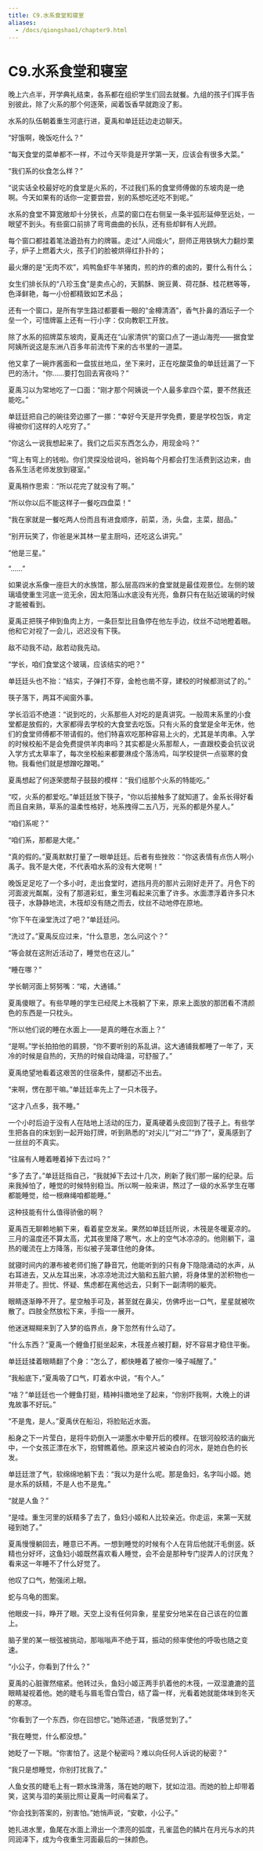 ```yaml
---
title: C9.水系食堂和寝室
aliases:
  - /docs/qiongshao1/chapter9.html
---
```


# C9.水系食堂和寝室

晚上六点半，开学典礼结束，各系都在组织学生们回去就餐。九组的孩子们挥手告别彼此，除了火系的那个何逐荣，闻着饭香早就跑没了影。

水系的队伍朝着重生河底行进，夏禹和单廷廷边走边聊天。

“好饿啊，晚饭吃什么？”

“每天食堂的菜单都不一样，不过今天毕竟是开学第一天，应该会有很多大菜。”

“我们系的伙食怎么样？”

“说实话全校最好吃的食堂是火系的，不过我们系的食堂师傅做的东坡肉是一绝啊。今天如果有的话你一定要尝尝，别的系想吃还吃不到呢。”

水系的食堂不算宽敞却十分狭长，点菜的窗口在右侧呈一条半弧形延伸至远处，一眼望不到头。有些窗口前排了弯弯曲曲的长队，还有些却鲜有人光顾。

每个窗口都挂着笔法遒劲有力的牌匾。走过“人间烟火”，厨师正用铁锅大力翻炒栗子，炉子上燃着大火，孩子们的脸被烘得红扑扑的；

最火爆的是“无肉不欢”，鸡鸭鱼虾牛羊猪肉，煎的炸的煮的卤的，要什么有什么；

女生们排长队的“八珍玉食”是卖点心的，天鹅酥、豌豆黄、荷花酥、桂花糕等等，色泽鲜艳，每一小份都精致如艺术品；

还有一个窗口，是所有学生路过都要看一眼的“金樽清酒”，香气扑鼻的酒坛子一个垒一个，可惜牌匾上还有一行小字：仅向教职工开放。

除了水系的招牌菜东坡肉，夏禹还在“山家清供”的窗口点了一道山海兜——据食堂阿姨所说这是东洲八百多年前流传下来的古书里的一道菜。

他又拿了一碗炸酱面和一盘拔丝地瓜，坐下来时，正在吃酸菜鱼的单廷廷漏了一下巴的汤汁。“你......要打包回去宵夜吗？”

夏禹习以为常地吃了一口面：“刚才那个阿姨说一个人最多拿四个菜，要不然我还能吃。”

单廷廷把自己的碗往旁边挪了一挪：“幸好今天是开学免费，要是学校包饭，肯定得被你们这样的人吃穷了。”

“你这么一说我想起来了。我们之后买东西怎么办，用现金吗？”

“穹上有穹上的钱啦。你们灵探没给说吗，爸妈每个月都会打生活费到这边来，由各系生活老师发放到寝室。”

夏禹稍作思索：“所以花完了就没有了啊。”

“所以你以后不能这样子一餐吃四盘菜！”

“我在家就是一餐吃两人份而且有进食顺序，前菜，汤，头盘，主菜，甜品。”

“别开玩笑了，你爸是米其林一星主厨吗，还吃这么讲究。”

“他是三星。”

“......”

如果说水系像一座巨大的水族馆，那么层高四米的食堂就是最佳观景位。左侧的玻璃墙使重生河底一览无余，因太阳落山水底没有光亮，鱼群只有在贴近玻璃的时候才能被看到。

夏禹正把筷子伸到鱼肉上方，一条巨型比目鱼停在他左手边，纹丝不动地瞪着眼。他和它对视了一会儿，迟迟没有下筷。

敌不动我不动，敌若动我先动。

“学长，咱们食堂这个玻璃，应该结实的吧？”

单廷廷头也不抬：“结实，子弹打不穿，金枪也凿不穿，建校的时候都测试了的。”

筷子落下，两耳不闻窗外事。

学长滔滔不绝道：“说到吃的，火系那些人对吃的是真讲究。一般周末系里的小食堂都是放假的，大家都得去学校的大食堂去吃饭。只有火系的食堂是全年无休，他们的食堂师傅都不带请假的。他们特喜欢吃那种容易上火的，尤其是羊肉串。入学的时候校船不是会免费提供羊肉串吗？其实都是火系那帮人，一直跟校委会抗议说入学方式太草率了，每次坐校船来都要淋成个落汤鸡，叫学校提供一点驱寒的食物。我看他们就是想蹭吃蹭喝。”

夏禹想起了何逐荣腮帮子鼓鼓的模样：“我们组那个火系的特能吃。”

“哎，火系的都爱吃。”单廷廷放下筷子，“你以后接触多了就知道了。金系长得好看而且自来熟，草系的温柔性格好，地系拽得二五八万，光系的都是外星人。”

“咱们系呢？”

“咱们系，那都是大佬。”

“真的假的。”夏禹默默打量了一眼单廷廷。后者有些挫败：“你这表情有点伤人啊小禹子。我不是大佬，不代表咱水系的没有大佬啊！”

晚饭足足吃了一个多小时，走出食堂时，遮挡月亮的那片云刚好走开了。月色下的河面波光粼粼，没有了那道彩虹，重生河看起来沉重了许多。水面漂浮着许多只木筏子，水静静地流，木筏却没有随之而去，纹丝不动地停在原地。

“你下午在澡堂洗过了吧？”单廷廷问。

“洗过了。”夏禹反应过来，“什么意思，怎么问这个？”

“等会就在这附近活动了，睡觉也在这儿。”

“睡在哪？”

学长朝河面上努努嘴：“喏，大通铺。”

夏禹傻眼了。有些早睡的学生已经爬上木筏躺了下来，原来上面放的那团看不清颜色的东西是一只枕头。

“所以他们说的睡在水面上——是真的睡在水面上？”

“是啊。”学长拍拍他的肩膀，“你不要听别的系乱讲。这大通铺我都睡了一年了，天冷的时候是自热的，天热的时候自动降温，可舒服了。”

夏禹绝望地看着这艰苦的住宿条件，腿都迈不出去。

“来啊，愣在那干嘛。”单廷廷率先上了一只木筏子。

“这才八点多，我不睡。”

一个小时后迫于没有人在陆地上活动的压力，夏禹硬着头皮回到了筏子上。有些学生把各自的床划到一起开始打牌，听到熟悉的“对尖儿”“对二”“炸了”，夏禹感到了一丝丝的不真实。

“往届有人睡着睡着掉下去过吗？”

“多了去了。”单廷廷指自己，“我就掉下去过十几次，刷新了我们那一届的纪录。后来我掉怕了，睡觉的时候特别稳当。所以啊一般来讲，熬过了一级的水系学生在哪都能睡觉，给一根麻绳咱都能睡。”

这种技能有什么值得骄傲的啊？

夏禹百无聊赖地躺下来，看着星空发呆。果然如单廷廷所说，木筏是冬暖夏凉的。三月的温度还不算太高，尤其夜里降了寒气，水上的空气冰凉凉的。他刚躺下，温热的暖流在上方降落，形似被子笼罩住他的身体。

就寝时间内的瀑布被老师们施了静音咒，他能听到的只有身下隐隐涌动的水声，从右耳进去，又从左耳出来，冰凉凉地流过大脑和五脏六腑，将身体里的淤积物也一并带走了。担忧、怀疑、焦虑都在离他远去，只剩下一副清明的躯壳。

眼睛逐渐睁不开了。星空触手可及，甚至就在鼻尖，仿佛呼出一口气，星星就被吹散了。四肢全然放松下来，手指一一展开。

他迷迷糊糊来到了入梦的临界点，身下忽然有什么动了。

“什么东西？”夏禹一个鲤鱼打挺坐起来，木筏差点被打翻，好不容易才稳住平衡。

单廷廷揉着眼睛翻了个身：“怎么了，都快睡着了被你一嗓子喊醒了。”

“我船底下，”夏禹吸了口气，盯着水中说，“有个人。”

“啥？”单廷廷也一个鲤鱼打挺，精神抖擞地坐了起来，“你别吓我啊，大晚上的讲鬼故事不好玩。”

“不是鬼，是人。”夏禹伏在船沿，将脸贴近水面。

船身之下一片莹白，是将牛奶倒入一湖墨水中晕开后的模样。在银河般皎洁的幽光中，一个女孩正漂在水下，抱臂瞧着他。原来这片被染白的河水，是她白色的长发。

单廷廷泄了气，软绵绵地躺下去：“我以为是什么呢。那是鱼妇，名字叫小姬。她是水系的妖精，不是人也不是鬼。”

“就是人鱼？”

“是哇。重生河里的妖精多了去了，鱼妇小姬和人比较亲近。你走运，来第一天就碰到她了。”

夏禹慢慢躺回去，睡意已不再。一想到睡觉的时候有个人在背后他就汗毛倒竖。妖精也分好坏，这鱼妇小姬既然喜欢看人睡觉，会不会是那种专门捉弄人的讨厌鬼？看来这一年睡不了什么好觉了。

他叹了口气，勉强闭上眼。

蛇与乌龟的图案。

他眼皮一抖，睁开了眼。天空上没有任何异象，星星安分地呆在自己该在的位置上。

脑子里的某一根弦被挑动，那嗡嗡声不绝于耳，振动的频率使他的呼吸也随之变速。

“小公子，你看到了什么？”

夏禹的心脏骤然缩紧。他转过头，鱼妇小姬正两手扒着他的木筏，一双湿漉漉的蓝眼睛凝视着他。她的睫毛与眉毛雪白雪白，结了霜一样，光看着她就能体味到冬天的寒凉。

“你看到了一个东西，你在回想它。”她陈述道，“我感觉到了。”

“我在睡觉，什么都没想。”

她眨了一下眼。“你害怕了。这是个秘密吗？难以向任何人诉说的秘密？”

“我只是想睡觉，你别打扰我了。”

人鱼女孩的睫毛上有一颗水珠滑落，落在她的眼下，犹如泣泪。而她的脸上却带着笑，这笑与泪的美丽比照让夏禹一时间看呆了。

“你会找到答案的，别害怕。”她悄声说，“安歇，小公子。”

她扎进水里，鱼尾在水面上滑出一个漂亮的弧度，孔雀蓝色的鳞片在月光与水的共同润泽下，成为今夜重生河面最后的一抹颜色。